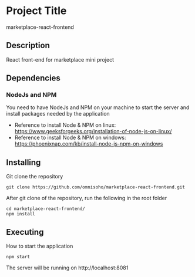 # Project Title

marketplace-react-frontend

## Description

React front-end for marketplace mini project

## Dependencies

### NodeJs and NPM

You need to have NodeJs and NPM on your machine to start the server and install packages needed by the application

- Reference to install Node & NPM on linux: https://www.geeksforgeeks.org/installation-of-node-js-on-linux/
- Reference to install Node & NPM on windows: https://phoenixnap.com/kb/install-node-js-npm-on-windows

## Installing

Git clone the repository

```
git clone https://github.com/omnisoho/marketplace-react-frontend.git
```

After git clone of the repository, run the following in the root folder

```
cd marketplace-react-frontend/
npm install
```

## Executing

How to start the application

```
npm start
```
The server will be running on http://localhost:8081
